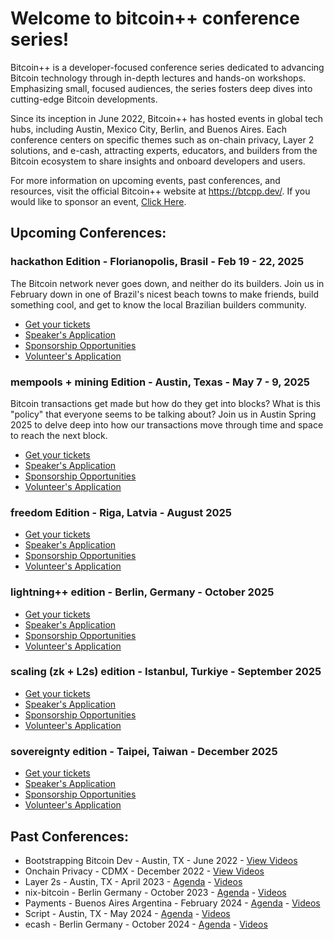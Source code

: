 # Welcome to bitcoin++ conference series!

Bitcoin++ is a developer-focused conference series dedicated to advancing Bitcoin technology through in-depth lectures and hands-on workshops. Emphasizing small, focused audiences, the series fosters deep dives into cutting-edge Bitcoin developments. 

Since its inception in June 2022, Bitcoin++ has hosted events in global tech hubs, including Austin, Mexico City, Berlin, and Buenos Aires. Each conference centers on specific themes such as on-chain privacy, Layer 2 solutions, and e-cash, attracting experts, educators, and builders from the Bitcoin ecosystem to share insights and onboard developers and users. 

For more information on upcoming events, past conferences, and resources, visit the official Bitcoin++ website at https://btcpp.dev/. If you would like to sponsor an event, [Click Here](https://www.cognitoforms.com/btcplusplus/sponsorshipinquiry).

## Upcoming Conferences:
### hackathon Edition - Florianopolis, Brasil - Feb 19 - 22, 2025
The Bitcoin network never goes down, and neither do its builders. Join us in February down in one of Brazil's nicest beach towns to make friends, build something cool, and get to know the local Brazilian builders community.
* [Get your tickets](https://btcpp.dev/conf/floripa)
* [Speaker's Application](https://www.cognitoforms.com/Btcplusplus/SpeakersPresentationApplication)
* [Sponsorship Opportunities](https://www.cognitoforms.com/Btcplusplus/SponsorshipInquiry)
* [Volunteer's Application](https://www.cognitoforms.com/Btcplusplus/VolunteerApplication) 
### mempools + mining Edition - Austin, Texas - May 7 - 9, 2025
Bitcoin transactions get made but how do they get into blocks? What is this "policy" that everyone seems to be talking about? Join us in Austin Spring 2025 to delve deep into how our transactions move through time and space to reach the next block.
* [Get your tickets](https://btcpp.dev/conf/atx25)
* [Speaker's Application](https://www.cognitoforms.com/Btcplusplus/SpeakersPresentationApplication)
* [Sponsorship Opportunities](https://www.cognitoforms.com/Btcplusplus/SponsorshipInquiry)
* [Volunteer's Application](https://www.cognitoforms.com/Btcplusplus/VolunteerApplication) 
### freedom Edition - Riga, Latvia - August 2025
* [Get your tickets](https://btcpp.dev/)
* [Speaker's Application](https://www.cognitoforms.com/Btcplusplus/SpeakersPresentationApplication)
* [Sponsorship Opportunities](https://www.cognitoforms.com/Btcplusplus/SponsorshipInquiry)
* [Volunteer's Application](https://www.cognitoforms.com/Btcplusplus/VolunteerApplication) 
### lightning++ edition - Berlin, Germany - October 2025
* [Get your tickets](https://btcpp.dev)
* [Speaker's Application](https://www.cognitoforms.com/Btcplusplus/SpeakersPresentationApplication)
* [Sponsorship Opportunities](https://www.cognitoforms.com/Btcplusplus/SponsorshipInquiry)
* [Volunteer's Application](https://www.cognitoforms.com/Btcplusplus/VolunteerApplication) 
### scaling (zk + L2s) edition - Istanbul, Turkiye - September 2025
* [Get your tickets](https://btcpp.dev)
* [Speaker's Application](https://www.cognitoforms.com/Btcplusplus/SpeakersPresentationApplication)
* [Sponsorship Opportunities](https://www.cognitoforms.com/Btcplusplus/SponsorshipInquiry)
* [Volunteer's Application](https://www.cognitoforms.com/Btcplusplus/VolunteerApplication) 
### sovereignty edition - Taipei, Taiwan - December 2025
* [Get your tickets](https://btcpp.dev/)
* [Speaker's Application](https://www.cognitoforms.com/Btcplusplus/SpeakersPresentationApplication)
* [Sponsorship Opportunities](https://www.cognitoforms.com/Btcplusplus/SponsorshipInquiry)
* [Volunteer's Application](https://www.cognitoforms.com/Btcplusplus/VolunteerApplication) 

## Past Conferences:
* Bootstrapping Bitcoin Dev - Austin, TX - June 2022 - [View Videos](https://www.youtube.com/watch?v=gI6CeAGhFjE&list=PLHhfnB1Uefkolyc9z03BKsWsnzvZoKYKf)
* Onchain Privacy - CDMX - December 2022 - [View Videos](https://www.youtube.com/watch?v=kCON4wuecOw&list=PLHhfnB1Uefkor98E-ikci_sUtUKKYYSDA)
* Layer 2s - Austin, TX - April 2023 - [Agenda](https://btcpp.dev/static/atx23) - [Videos](https://www.youtube.com/@btcplusplus/videos)
* nix-bitcoin - Berlin Germany - October 2023 - [Agenda](https://btcpp.dev/conf/berlin23) - [Videos](https://www.youtube.com/@btcplusplus/videos)
* Payments - Buenos Aires Argentina - February 2024 - [Agenda](https://btcpp.dev/conf/ba24) - [Videos](https://www.youtube.com/@btcplusplus/videos)
* Script - Austin, TX - May 2024 - [Agenda](https://btcpp.dev/conf/atx24) - [Videos](https://www.youtube.com/@btcplusplus/videos)
* ecash - Berlin Germany - October 2024 - [Agenda](https://btcpp.dev/conf/berlin24) - [Videos](https://www.youtube.com/@btcplusplus/videos)

